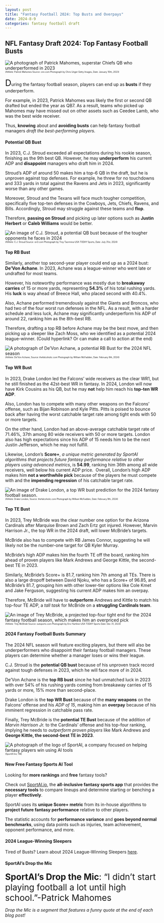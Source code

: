 ```yaml
---
layout: post
title: "Fantasy Football 2024: Top Busts and Overpays"
date: 2024-8-9
categories: fantasy football draft
---
```

## NFL Fantasy Draft 2024: Top Fantasy Football Busts 
![A photograph of Patrick Mahomes, superstar Chiefs QB who underperformed in 2023](https://media.cnn.com/api/v1/images/stellar/prod/230110173341-patrick-mahomes.jpg?c=16x9&q=h_653,w_1160,c_fill/f_webp)
<span style="font-size:0.5em;">(Athlete: Patrick Mahomes Source: cnn.com Photograph by Chris Unger Getty Images, Date: January 10th, 2023)</span>

<span style="font-size:2em;">D</span>uring the fantasy football season, players can end up as **busts** if they underperform.

For example, in 2023, Patrick Mahomes was likely the first or second QB drafted but ended the year as QB7. As a result, teams who picked up Mahomes may have missed out on other assets such as Ceedee Lamb, who was the best wide receiver. 

Thus, **knowing** about and **avoiding busts** can help fantasy football managers *draft the best-performing players.*

#### Potential QB Bust 

In 2023, C.J. Stroud exceeded all expectations during his rookie season, finishing as the 9th best QB. However, he may **underperform** his current ADP and **disappoint** managers who draft him in 2024. 

Stroud’s ADP of around 50 makes him a top-6 QB in the draft, but he is unproven against top defenses. For example, he threw for no touchdowns and 333 yards in total against the Ravens and Jets in 2023, significantly worse than any other games. 

Moreover, Stroud and the Texans will face much tougher competition, specifically five top-ten defenses in the Cowboys, Jets, Chiefs, Ravens, and Bills. Accordingly, Stroud may struggle against these teams and **flop**.

Therefore, **passing on Stroud** and picking up later options such as **Justin Herbert** or **Caleb Williams** would be better. 

![An image of C.J. Stroud, a potential QB bust because of the tougher opponents he faces in 2024](https://on3static.com/cdn-cgi/image/height=417,width=795,quality=90,fit=cover,gravity=0.5x0.5/uploads/dev/assets/cms/2024/06/08194005/cj-stroud-texans-1.jpg)
<span style="font-size:0.5em;">(Athlete: C.J. Stroud Source: on3.com Photograph by Troy Taormina-USA TODAY Sports, Date: July 31st, 2024)</span>

#### Top RB Bust 

Similarly, another top second-year player could end up as a 2024 bust: **De’Von Achane**. In 2023, Achane was a league-winner who went late or undrafted for most teams. 

However, his noteworthy performance was mostly due to **breakaway carries** of 15 or more yards, representing **54.3%** of his total rushing yards. His **luck** is way ahead of Breece Hall, who placed second with 40.4%. 

Also, Achane performed tremendously against the Giants and Broncos, who had two of the four worst run defenses in the NFL. As a result, with a harder schedule and less luck, Achane may significantly underperform his ADP of around 22, ranking him as the 8th-best RB. 

Therefore, drafting a top RB before Achane may be the best move, and then picking up a sleeper like Zach Moss, who we identified as a potential 2024 league-winner.  (Could hyperlink? Or can make a call to action at the end) 

![A photograph of De’Von Achane, a potential RB Bust for the 2024 NFL season](https://fhcsportsreport.com/wp-content/uploads/2023/10/miami-dolphins-running-back-devon-achane.jpg)
<span style="font-size:0.5em;">(Athlete: De’Von Achane, Source: thefalcoholic.com Photograph by William McFadden, Date: February 9th, 2024)</span>

#### Top WR Bust 

In 2023, Drake London led the Falcons’ wide receivers as the clear WR1, but he still finished as the 42st-best WR in fantasy. In 2024, London will now have Kirk Cousins as his QB, but he may **not** help him reach his **top-ten WR ADP**. 

Also, London has to compete with many other weapons on the Falcons’ offense, such as Bijan Robinson and Kyle Pitts. Pitts is poised to bounce back after having the worst catchable target rate among tight ends with 50 or more targets. 

On the other hand, London had an above-average catchable target rate of 71.46%, 37th among 80 wide receivers with 50 or more targets. London also has high expectations since his ADP of 15 needs him to be the next Justin Jefferson, which he may not fulfill. 

Likewise, London’s **Score+**, *a unique metric generated by SportAI algorithms that projects future fantasy performance relative to other players using advanced metrics*,  is **54.99**, ranking him 36th among all wide receivers, well below his current ADP price. 
​​
Overall, London’s high ADP makes him **not a worthwhile pick** because of the players he must compete with and the **impending regression** of his catchable target rate. 

![An image of Drake London, a top WR bust prediction for the 2024 fantasy football season.](https://cdn.vox-cdn.com/thumbor/l4GTA61cFGUeeMzvLFg0xYHwsOo=/0x0:6000x3141/fit-in/1200x630/cdn.vox-cdn.com/uploads/chorus_asset/file/25275338/1880118326.jpg)
<span style="font-size:0.5em;">(Athlete: Drake London, Source: thefalcoholic.com Photograph by William McFadden, Date: February 9th, 2024)</span>

#### Top TE Bust 

In 2023, Trey McBride was the clear number one option for the Arizona Cardinals after Marquise Brown and Zach Ertz got injured. However, Marvin Harrison Jr., the top WR in the 2024 draft, will lower McBride’s targets. 

McBride also has to compete with RB James Connor, suggesting he will likely not be the number-one target for QB Kyler Murray. 

McBride’s high ADP makes him the fourth TE off the board, ranking him ahead of proven players like Mark Andrews and George Kittle, the second-best TE in 2023. 

Similarly, McBride’s Score+ is 81.7, ranking him 7th among all TEs. There is also a large dropoff between David Njoku, who has a Score+ of 96.85, and McBride’s 81.7, grouping him with other lower-tier options like Cole Kmet and Jake Ferguson, suggesting his current ADP makes him an overpay.  

Therefore, McBride will have to **outperform** Andrews and Kittle to match his top-four TE ADP, a *tall task* for McBride on a **struggling Cardinals team**. 

![An image of Trey McBride, a projected top-four tight end for the 2024 fantasy football season, which makes him an overpriced pick](https://cosxeuwlta.cloudimg.io/_outsports-prodweb_/uploads/2024/05/trey-mcbride-scaled.jpg?auto=format&auto=compress&fit=crop&gravity=50p,0p&w=788&h=444)
<span style="font-size:0.5em;">(Athlete: Trey McBride Source: outsports.com Photograph by  Eric Hartline-USA TODAY Sports Date: Dec 31, 2023)</span>

#### 2024 Fantasy Football Busts Summary 
The 2024 NFL season will feature exciting players, but there will also be underperformers who disappoint their fantasy football managers. These players can determine whether a manager loses or wins their league. 

C.J. Stroud is the **potential QB bust** because of his unproven track record against tough defenses in 2023, which he will face more of in 2024. 

De’Von Achane is the **top RB bust** since he had unmatched luck in 2023 with over 54% of his rushing yards coming from breakaway carries of 15 yards or more, 15% more than second-place. 

Drake London is the **top WR Bust** because of the **many weapons** on the Falcons’ offense and his *ADP of 15*, making him an **overpay** because of his imminent regression in catchable pass rate. 

Finally, Trey McBride is the **potential TE Bust** because of the addition of *Marvin Harrison Jr.* to the Cardinals’ offense and his top-four ranking, implying he needs to *outperform proven players* like Mark Andrews and **George Kittle, the second-best TE in 2023**. 

![A photograph of the logo of SportAI, a company focused on helping fantasy players win using AI tools](https://sportai.io/images/logoWhite.svg) 
<span style="font-size:0.5em;">(SportAI Inc *TM*)</span>
#### New Free Fantasy Sports AI Tool

Looking for **more rankings** and **free** fantasy tools? 

Check out [SportAI.io](https://sportai.io/), the **all-inclusive fantasy sports app** that provides the **necessary tools** to compare lineups and determine starting or benching a player **effectively**. 

SportAI uses its **unique Score+ metric** from its in-house algorithms to **project future fantasy performance** relative to other players. 

The statistic accounts for **performance variance** and **goes beyond normal benchmarks**, using data points such as injuries, team achievement, opponent performance, and more.

#### 2024 League-Winning Sleepers

Tired of Busts? Learn about 2024 League-Winning Sleepers [here](https://sportai.io/fantasy/football/draft/2024/08/02/NFL-Fantasy-Football-League-Winning-Breakouts-Sleepers.html). 

#### SportAI’s Drop the Mic 
<span style="font-size:2em;">**SportAI’s Drop the Mic**: “I didn’t start playing football a lot until high school.”-Patrick Mahomes</span>

*Drop the Mic is a segment that features a funny quote at the end of each blog post!*

